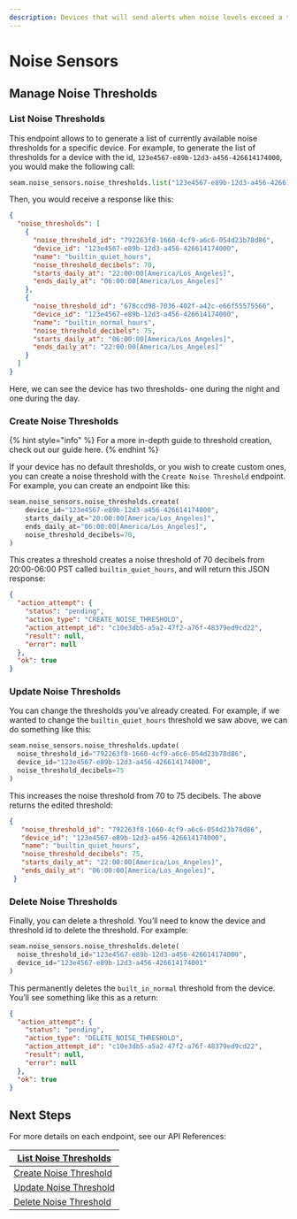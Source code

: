 ```yaml
---
description: Devices that will send alerts when noise levels exceed a threshold.
---
```


# Noise Sensors

## Manage Noise Thresholds

### List Noise Thresholds

This endpoint allows to to generate a list of currently available noise thresholds for a specific device. For example, to generate the list of thresholds for a device with the id, `123e4567-e89b-12d3-a456-426614174000`, you would make the following call:

```python
seam.noise_sensors.noise_thresholds.list("123e4567-e89b-12d3-a456-426614174000")
```

Then, you would receive a response like this:

```json
{
  "noise_thresholds": [
    {
      "noise_threshold_id": "792263f8-1660-4cf9-a6c6-054d23b78d86",
      "device_id": "123e4567-e89b-12d3-a456-426614174000",
      "name": "builtin_quiet_hours",
      "noise_threshold_decibels": 70,
      "starts_daily_at": "22:00:00[America/Los_Angeles]",
      "ends_daily_at": "06:00:00[America/Los_Angeles]"
    },
    {
      "noise_threshold_id": "678ccd98-7036-402f-a42c-e66f55575566",
      "device_id": "123e4567-e89b-12d3-a456-426614174000",
      "name": "builtin_normal_hours",
      "noise_threshold_decibels": 75,
      "starts_daily_at": "06:00:00[America/Los_Angeles]",
      "ends_daily_at": "22:00:00[America/Los_Angeles]"
    }
  ]
}
```

Here, we can see the device has two thresholds- one during the night and one during the day.

### Create Noise Thresholds

{% hint style="info" %}
For a more in-depth guide to threshold creation, check out our guide here.
{% endhint %}

If your device has no default thresholds, or you wish to create custom ones, you can create a noise threshold with the `Create Noise Threshold` endpoint. For example, you can create an endpoint like this:

```python
seam.noise_sensors.noise_thresholds.create(
    device_id="123e4567-e89b-12d3-a456-426614174000",
    starts_daily_at="20:00:00[America/Los_Angeles]",
    ends_daily_at="06:00:00[America/Los_Angeles]",
    noise_threshold_decibels=70,
)
```

This creates a threshold creates a noise threshold of 70 decibels from 20:00-06:00 PST called `builtin_quiet_hours`, and will return this JSON response:

```json
{
  "action_attempt": {
    "status": "pending",
    "action_type": "CREATE_NOISE_THRESHOLD",
    "action_attempt_id": "c10e3db5-a5a2-47f2-a76f-48379ed9cd22",
    "result": null,
    "error": null
  },
  "ok": true
}
```

### Update Noise Thresholds

You can change the thresholds you’ve already created. For example, if we wanted to change the `builtin_quiet_hours` threshold we saw above, we can do something like this:

```python
seam.noise_sensors.noise_thresholds.update(
  noise_threshold_id="792263f8-1660-4cf9-a6c6-054d23b78d86",
  device_id="123e4567-e89b-12d3-a456-426614174000",
  noise_threshold_decibels=75
)
```

This increases the noise threshold from 70 to 75 decibels. The above returns the edited threshold:

```json
{
   "noise_threshold_id": "792263f8-1660-4cf9-a6c6-054d23b78d86",
   "device_id": "123e4567-e89b-12d3-a456-426614174000",
   "name": "builtin_quiet_hours",
   "noise_threshold_decibels": 75,
   "starts_daily_at": "22:00:00[America/Los_Angeles]",
   "ends_daily_at": "06:00:00[America/Los_Angeles]",
 }
```



### Delete Noise Thresholds

Finally, you can delete a threshold. You’ll need to know the device and threshold id to delete the threshold. For example:

```python
seam.noise_sensors.noise_thresholds.delete(
  noise_threshold_id="123e4567-e89b-12d3-a456-426614174000",
  device_id="123e4567-e89b-12d3-a456-426614174001"
)
```

This permanently deletes the `built_in_normal` threshold from the device. You’ll see something like this as a return:

```json
{
  "action_attempt": {
    "status": "pending",
    "action_type": "DELETE_NOISE_THRESHOLD",
    "action_attempt_id": "c10e3db5-a5a2-47f2-a76f-48379ed9cd22",
    "result": null,
    "error": null
  },
  "ok": true
}
```

## Next Steps

For more details on each endpoint, see our API References:

| [List Noise Thresholds](./noise_thresholds/list.md)   |
| --------------------------------------------------- |
| [Create Noise Threshold](./noise_thresholds/create.md) |
| [Update Noise Threshold](./noise_thresholds/update.md) |
| [Delete Noise Threshold](./noise_thresholds/delete.md) |
